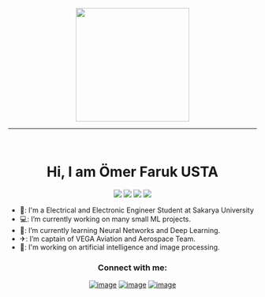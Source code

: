 <p align="center">
  <img src="https://miro.medium.com/max/2048/1*OohqW5DGh9CQS4hLY5FXzA.png" height="230"/>
</p>
<hr>

<Br>
<h1 align="center">Hi, I am Ömer Faruk USTA  </h1>
 </p>
 <p align="center">
<img src="https://img.shields.io/badge/Age-23-blue" />
  <img src="https://img.shields.io/badge/Focus-Artificial Intelligence-brightgreen" />
  <img src="https://img.shields.io/badge/Lives-Türkiye-success" />
  <img src="https://img.shields.io/badge/Languages-English%20%26%20Türkçe-brightgreen" />
</p>


- 🔭: I'm a Electrical and Electronic Engineer Student at Sakarya University
- 💻: I’m currently working on many small ML projects.
- 🧠: I’m currently learning Neural Networks and Deep Learning. 
- ✈︎: I’m captain of VEGA Aviation and Aerospace Team.
- 🤖: I'm working on artificial intelligence and image processing.
  

<h3 align="center">Connect with me:</h3>
<div align="center">



[![image](https://img.shields.io/badge/LinkedIn-0077B5?style=for-the-badge&logo=linkedin&logoColor=white)](https://www.linkedin.com/in/ömer-faruk-usta-b1aa25204/)
[![image](https://img.shields.io/badge/Instagram-E4405F?style=for-the-badge&logo=instagram&logoColor=white)](https://instagram.com/ofaruk_usta?igshid=Yjk4NWM2ZWVkMw==)
[![image](https://img.shields.io/badge/Gmail-D14836?style=for-the-badge&logo=gmail&logoColor=white)](mailto:ofarukusta1903@gmail.com)


